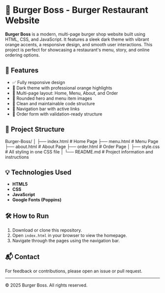 # 🍔 Burger Boss - Burger Restaurant Website

**Burger Boss** is a modern, multi-page burger shop website built using HTML, CSS, and JavaScript. It features a sleek dark theme with vibrant orange accents, a responsive design, and smooth user interactions. This project is perfect for showcasing a restaurant's menu, story, and online ordering options.

## 🚀 Features

- ✅ Fully responsive design
- 🎨 Dark theme with professional orange highlights
- 📄 Multi-page layout: Home, Menu, About, and Order
- 📸 Rounded hero and menu item images
- 🧠 Clean and maintainable code structure
- 🔗 Navigation bar with active links
- 📝 Order form with validation-ready structure

## 📁 Project Structure

Burger-Boss/
│
├── index.html # Home Page
├── menu.html # Menu Page
├── about.html # About Page
├── order.html # Order Page
│
├── style.css # All styling in one CSS file
│
└── README.md # Project information and instructions


## 💡 Technologies Used

- **HTML5**
- **CSS**
- **JavaScript**
- **Google Fonts (Poppins)**

## 🛠 How to Run

1. Download or clone this repository.
2. Open `index.html` in your browser to view the homepage.
3. Navigate through the pages using the navigation bar.

## 📬 Contact

For feedback or contributions, please open an issue or pull request.

---

© 2025 Burger Boss. All rights reserved.
